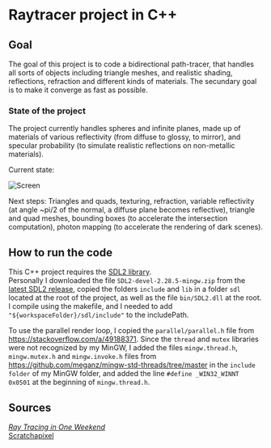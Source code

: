 # Raytracer project in C++

## Goal

The goal of this project is to code a bidirectional path-tracer, that handles all sorts of objects including triangle meshes, and realistic shading, reflections, refraction and different kinds of materials. The secundary goal is to make it converge as fast as possible.

### State of the project

The project currently handles spheres and infinite planes, made up of materials of various reflectivity (from diffuse to glossy, to mirror), and specular probability (to simulate realistic reflections on non-metallic materials).

Current state:

![Screen](pathtracer11_1000rpp.jpg)

Next steps:
Triangles and quads, texturing, refraction, variable reflectivity (at angle ~pi/2 of the normal, a diffuse plane becomes reflective), triangle and quad meshes, bounding boxes (to accelerate the intersection computation), photon mapping (to accelerate the rendering of dark scenes).


## How to run the code

This C++ project requires the [SDL2 library](https://www.libsdl.org/).  
Personally I downloaded the file ```SDL2-devel-2.28.5-mingw.zip``` from the [latest SDL2 release](https://github.com/libsdl-org/SDL/releases/tag/release-2.28.5), copied the folders ```include``` and ```lib``` in a folder ```sdl``` located at the root of the project, as well as the file ```bin/SDL2.dll``` at the root. I compile using the makefile, and I needed to add ```"${workspaceFolder}/sdl/include"``` to the includePath.

To use the parallel render loop, I copied the ```parallel/parallel.h``` file from https://stackoverflow.com/a/49188371. Since the ```thread``` and ```mutex``` libraries were not recognized by my MinGW, I added the files ```mingw.thread.h```, ```mingw.mutex.h``` and ```mingw.invoke.h``` files from https://github.com/meganz/mingw-std-threads/tree/master in the ```include folder``` of my MinGW folder, and added the line ```#define _WIN32_WINNT 0x0501``` at the beginning of ```mingw.thread.h```.

## Sources

[_Ray Tracing in One Weekend_](https://raytracing.github.io/books/RayTracingInOneWeekend.html)  
[Scratchapixel](https://www.scratchapixel.com)